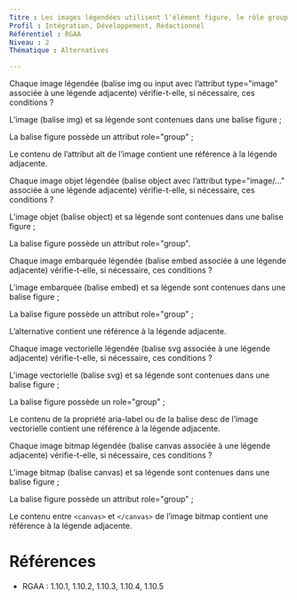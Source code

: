 ```yaml
---
Titre : Les images légendées utilisent l'élément figure, le rôle group et une alternative textuelle donnant la référence à la légende.
Profil : Intégration, Développement, Rédactionnel
Référentiel : RGAA
Niveau : 2
Thématique : Alternatives

---
```

Chaque image légendée (balise img ou input avec l’attribut type="image" associée à une légende adjacente) vérifie-t-elle, si nécessaire, ces conditions ?

L’image (balise img) et sa légende sont contenues dans une balise figure ;

La balise figure possède un attribut role="group" ;

Le contenu de l’attribut alt de l’image contient une référence à la légende adjacente.

Chaque image objet légendée (balise object avec l’attribut type="image/…" associée à une légende adjacente) vérifie-t-elle, si nécessaire, ces conditions ?

L’image objet (balise object) et sa légende sont contenues dans une balise figure ;

La balise figure possède un attribut role="group".

Chaque image embarquée légendée (balise embed associée à une légende adjacente) vérifie-t-elle, si nécessaire, ces conditions ?

L’image embarquée (balise embed) et sa légende sont contenues dans une balise figure ;

La balise figure possède un attribut role="group" ;

L’alternative contient une référence à la légende adjacente.

Chaque image vectorielle légendée (balise svg associée à une légende adjacente) vérifie-t-elle, si nécessaire, ces conditions ?

L’image vectorielle (balise svg) et sa légende sont contenues dans une balise figure ;

La balise figure possède un role="group" ;

Le contenu de la propriété aria-label ou de la balise desc de l’image vectorielle contient une référence à la légende adjacente.

Chaque image bitmap légendée (balise canvas associée à une légende adjacente) vérifie-t-elle, si nécessaire, ces conditions ?

L’image bitmap (balise canvas) et sa légende sont contenues dans une balise figure ;

La balise figure possède un attribut role="group" ;

Le contenu entre `<canvas>` et `</canvas>` de l’image bitmap contient une référence à la légende adjacente.

# Références

*   RGAA : 1.10.1, 1.10.2, 1.10.3, 1.10.4, 1.10.5
